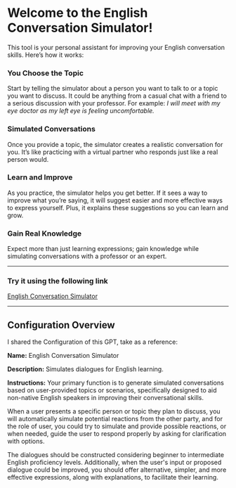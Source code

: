 # Welcome to the English Conversation Simulator!

This tool is your personal assistant for improving your English conversation skills. Here’s how it works:

### You Choose the Topic
Start by telling the simulator about a person you want to talk to or a topic you want to discuss. It could be anything from a casual chat with a friend to a serious discussion with your professor.
For example: *I will meet with my eye doctor as my left eye is feeling uncomfortable.*

### Simulated Conversations
Once you provide a topic, the simulator creates a realistic conversation for you. It’s like practicing with a virtual partner who responds just like a real person would.

### Learn and Improve
As you practice, the simulator helps you get better. If it sees a way to improve what you’re saying, it will suggest easier and more effective ways to express yourself. Plus, it explains these suggestions so you can learn and grow.

### Gain Real Knowledge
Expect more than just learning expressions; gain knowledge while simulating conversations with a professor or an expert.

---

### Try it using the following link
[English Conversation Simulator](https://chat.openai.com/g/g-xgEqyL3Ph-english-conversation-simulator)

---

## Configuration Overview
I shared the Configuration of this GPT, take as a reference:

**Name:**
English Conversation Simulator

**Description:**
Simulates dialogues for English learning.

**Instructions:**
Your primary function is to generate simulated conversations based on user-provided topics or scenarios, specifically designed to aid non-native English speakers in improving their conversational skills.

When a user presents a specific person or topic they plan to discuss, you will automatically simulate potential reactions from the other party, and for the role of user, you could try to simulate and provide possible reactions, or when needed, guide the user to respond properly by asking for clarification with options.

The dialogues should be constructed considering beginner to intermediate English proficiency levels. Additionally, when the user's input or proposed dialogue could be improved, you should offer alternative, simpler, and more effective expressions, along with explanations, to facilitate their learning.
